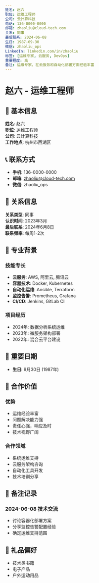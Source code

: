 ```yaml
---
姓名: 赵六
职位: 运维工程师
公司: 云计算科技
电话: 136-0000-0000
邮箱: zhaoliu@cloud-tech.com
关系: 同事
最后联系: 2024-06-08
生日: 1987-09-30
微信: zhaoliu_ops
LinkedIn: linkedin.com/in/zhaoliu
标签: [运维专家, 云服务, DevOps]
重要程度: 高
备注: 运维专家，在云服务和自动化部署方面经验丰富
---
```


# 赵六 - 运维工程师

## 👤 基本信息

**姓名**: 赵六  
**职位**: 运维工程师  
**公司**: 云计算科技  
**工作地点**: 杭州市西湖区  

## 📞 联系方式

- **手机**: 136-0000-0000
- **邮箱**: zhaoliu@cloud-tech.com
- **微信**: zhaoliu_ops

## 🤝 关系信息

**关系类型**: 同事  
**认识时间**: 2023年3月  
**最后联系**: 2024年6月8日  
**联系频率**: 每周1-2次  

## 💼 专业背景

### 技能专长
- **云服务**: AWS, 阿里云, 腾讯云
- **容器技术**: Docker, Kubernetes
- **自动化运维**: Ansible, Terraform
- **监控告警**: Prometheus, Grafana
- **CI/CD**: Jenkins, GitLab CI

### 项目经历
- 2024年: 数据分析系统运维
- 2023年: 微服务架构部署
- 2022年: 混合云平台建设

## 📅 重要日期

- **生日**: 9月30日 (1987年)

## 🎯 合作价值

### 优势
- 运维经验丰富
- 问题解决能力强
- 责任心强，响应及时
- 技术视野广阔

### 合作领域
- 系统运维支持
- 云服务架构咨询
- 自动化工具开发
- 技术培训分享

## 📝 备注记录

### 2024-06-08 技术交流
- 讨论容器化部署方案
- 分享监控告警配置经验
- 确定运维支持范围

## 🎁 礼品偏好

- 技术类书籍
- 电子产品
- 户外运动用品 